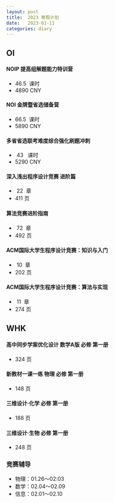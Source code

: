 ```yaml
---
layout: post
title:  2023 寒假计划
date:   2023-01-11
categories: diary
---
```


## OI

#### NOIP 提高组解题能力特训营

* $46.5~$ 课时
* $4890$ CNY

#### NOI 金牌暨省选储备营

* $66.5~$ 课时
* $5890$ CNY

#### 多省省选联考难度综合强化刷题冲刺

* $~43~~$ 课时
* $5290$ CNY

#### 深入浅出程序设计竞赛 进阶篇

* $~22~$ 章
* $411$ 页

#### 算法竞赛进阶指南

* $~72~$ 章
* $492$ 页

#### ACM国际大学生程序设计竞赛：知识与入门

* $~10~$ 章
* $202$ 页

#### ACM国际大学生程序设计竞赛：算法与实现

* $~11~$ 章
* $274$ 页

## WHK

#### 高中同步学案优化设计 数学A版 必修 第一册

* $324$ 页

#### 新教材一课一练 物理 必修 第一册

* $148$ 页

#### 三维设计·化学 必修 第一册

* $188$ 页

#### 三维设计·生物 必修 第一册

* $248$ 页

### 竞赛辅导

* 物理：01.26～02:03
* 数学：02.04～02.09
* 信息：02.01～02.10